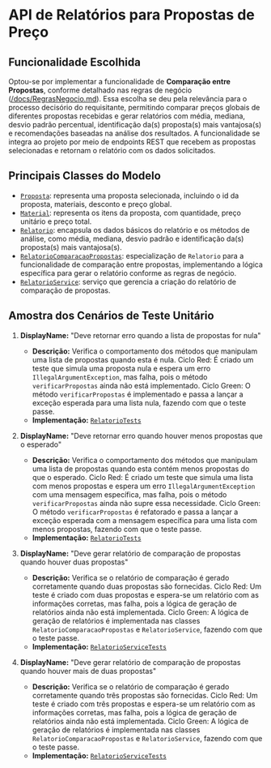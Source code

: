 # API de Relatórios para Propostas de Preço

## Funcionalidade Escolhida

Optou-se por implementar a funcionalidade de **Comparação entre Propostas**, conforme detalhado nas regras de negócio ([/docs/RegrasNegocio.md](/docs/RegrasNegocio.md)). Essa escolha se deu pela relevância para o processo decisório do requisitante, permitindo comparar preços globais de diferentes propostas recebidas e gerar relatórios com média, mediana, desvio padrão percentual, identificação da(s) proposta(s) mais vantajosa(s) e recomendações baseadas na análise dos resultados. A funcionalidade se integra ao projeto por meio de endpoints REST que recebem as propostas selecionadas e retornam o relatório com os dados solicitados.

## Principais Classes do Modelo

- [`Proposta`](/joaoandersonrelatoriosapi/src/main/java/br/edu/infnet/joaoandersonrelatoriosapi/model/domain/Proposta.java): representa uma proposta selecionada, incluindo o id da proposta, materiais, desconto e preço global.
- [`Material`](/joaoandersonrelatoriosapi/src/main/java/br/edu/infnet/joaoandersonrelatoriosapi/model/domain/Material.java): representa os itens da proposta, com quantidade, preço unitário e preço total.
- [`Relatorio`](/joaoandersonrelatoriosapi/src/main/java/br/edu/infnet/joaoandersonrelatoriosapi/model/domain/Relatorio.java): encapsula os dados básicos do relatório e os métodos de análise, como média, mediana, desvio padrão e identificação da(s) proposta(s) mais vantajosa(s).
- [`RelatorioComparacaoPropostas`](/joaoandersonrelatoriosapi/src/main/java/br/edu/infnet/joaoandersonrelatoriosapi/model/domain/RelatorioComparacaoPropostas.java): especialização de `Relatorio` para a funcionalidade de comparação entre propostas, implementando a lógica específica para gerar o relatório conforme as regras de negócio.
- [`RelatorioService`](/joaoandersonrelatoriosapi/src/main/java/br/edu/infnet/joaoandersonrelatoriosapi/model/service/RelatorioService.java): serviço que gerencia a criação do relatório de comparação de propostas.

## Amostra dos Cenários de Teste Unitário

1. **DisplayName:** "Deve retornar erro quando a lista de propostas for nula"
   - **Descrição:** Verifica o comportamento dos métodos que manipulam uma lista de propostas quando esta é nula. Ciclo Red: É criado um teste que simula uma proposta nula e espera um erro `IllegalArgumentException`, mas falha, pois o método `verificarPropostas` ainda não está implementado. Ciclo Green: O método `verificarPropostas` é implementado e passa a lançar a exceção esperada para uma lista nula, fazendo com que o teste passe.
   - **Implementação:** [`RelatorioTests`](/joaoandersonrelatoriosapi/src/test/java/br/edu/infnet/joaoandersonrelatoriosapi/RelatorioTests.java)

2. **DisplayName:** "Deve retornar erro quando houver menos propostas que o esperado"
   - **Descrição:** Verifica o comportamento dos métodos que manipulam uma lista de propostas quando esta contém menos propostas do que o esperado. Ciclo Red: É criado um teste que simula uma lista com menos propostas e espera um erro `IllegalArgumentException` com uma mensagem específica, mas falha, pois o método `verificarPropostas` ainda não supre essa necessidade. Ciclo Green: O método `verificarPropostas` é refatorado e passa a lançar a exceção esperada com a mensagem específica para uma lista com menos propostas, fazendo com que o teste passe.
   - **Implementação:** [`RelatorioTests`](/joaoandersonrelatoriosapi/src/test/java/br/edu/infnet/joaoandersonrelatoriosapi/RelatorioTests.java)

3. **DisplayName:** "Deve gerar relatório de comparação de propostas quando houver duas propostas"
   - **Descrição:** Verifica se o relatório de comparação é gerado corretamente quando duas propostas são fornecidas. Ciclo Red: Um teste é criado com duas propostas e espera-se um relatório com as informações corretas, mas falha, pois a lógica de geração de relatórios ainda não está implementada. Ciclo Green: A lógica de geração de relatórios é implementada nas classes `RelatorioComparacaoPropostas` e `RelatorioService`, fazendo com que o teste passe.
   - **Implementação:** [`RelatorioServiceTests`](/joaoandersonrelatoriosapi/src/test/java/br/edu/infnet/joaoandersonrelatoriosapi/RelatorioServiceTests.java)

4. **DisplayName:** "Deve gerar relatório de comparação de propostas quando houver mais de duas propostas"
   - **Descrição:** Verifica se o relatório de comparação é gerado corretamente quando três propostas são fornecidas. Ciclo Red: Um teste é criado com três propostas e espera-se um relatório com as informações corretas, mas falha, pois a lógica de geração de relatórios ainda não está implementada. Ciclo Green: A lógica de geração de relatórios é implementada nas classes `RelatorioComparacaoPropostas` e `RelatorioService`, fazendo com que o teste passe.
   - **Implementação:** [`RelatorioServiceTests`](/joaoandersonrelatoriosapi/src/test/java/br/edu/infnet/joaoandersonrelatoriosapi/RelatorioServiceTests.java)